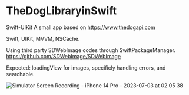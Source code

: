 # TheDogLibraryinSwift
Swift-UIKit
A small app based on https://www.thedogapi.com 

Swift, UIKit, MVVM, NSCache.

Using third party SDWebImage codes through SwiftPackageManager.
https://github.com/SDWebImage/SDWebImage

Expected: loadingView for images, specificly handling errors, and searchable. 



![Simulator Screen Recording - iPhone 14 Pro - 2023-07-03 at 02 05 38](https://github.com/leaf2301/TheDogLibraryinSwift/assets/108396149/005cd313-b39b-4bd6-b57d-ac05d23e7a9d)

